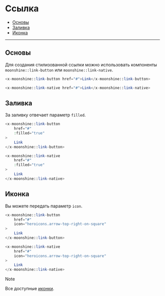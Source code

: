 # Ссылка

- [Основы](#basics)
- [Заливка](#fill)
- [Иконка](#icon)

---

<a name="basics"></a>
## Основы

Для создания стилизованной ссылки можно использовать компоненты `moonshine::link-button` или `moonshine::link-native`.

```php
<x-moonshine::link-button href="#">Link</x-moonshine::link-button>

<x-moonshine::link-native href="#">Link</x-moonshine::link-native>
```

<a name="fill"></a>
## Заливка

За заливку отвечает параметр `filled`.

```php
<x-moonshine::link-button
    href="#"
    :filled="true"
>
    Link
</x-moonshine::link-button>

<x-moonshine::link-native
    href="#"
    :filled="true"
>
    Link
</x-moonshine::link-native>
```

<a name="icon"></a>
## Иконка

Вы можете передать параметр `icon`.

```php
<x-moonshine::link-button
    href="#"
    icon="heroicons.arrow-top-right-on-square"
>
    Link
</x-moonshine::link-button>

<x-moonshine::link-native
    href="#"
    icon="heroicons.arrow-top-right-on-square"
>
    Link
</x-moonshine::link-native>
```

> [!NOTE]
> Все доступные [иконки](/docs/{{version}}/appearance/icons).

